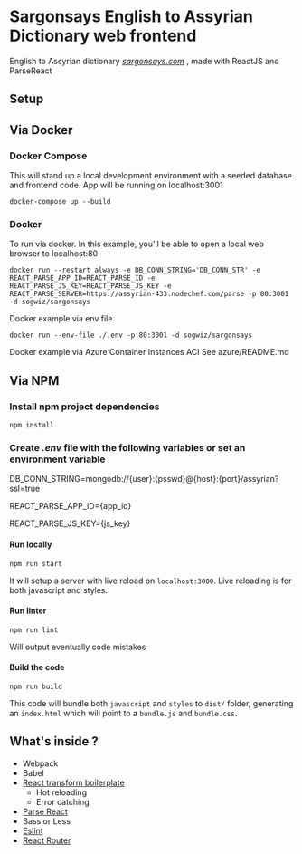 # Sargonsays English to Assyrian Dictionary web frontend #

English to Assyrian dictionary [*sargonsays.com*](http://sargonsays.com) , made with ReactJS and ParseReact

## Setup

## Via Docker
### Docker Compose

This will stand up a local development environment with a seeded database and frontend code. App will be running on localhost:3001

```
docker-compose up --build
```

### Docker
To run via docker. In this example, you'll be able to open a local web browser to localhost:80
```
docker run --restart always -e DB_CONN_STRING='DB_CONN_STR' -e REACT_PARSE_APP_ID=REACT_PARSE_ID -e REACT_PARSE_JS_KEY=REACT_PARSE_JS_KEY -e REACT_PARSE_SERVER=https://assyrian-433.nodechef.com/parse -p 80:3001 -d sogwiz/sargonsays 
```

Docker example via env file
```
docker run --env-file ./.env -p 80:3001 -d sogwiz/sargonsays
```

Docker example via Azure Container Instances ACI
See azure/README.md


## Via NPM

### Install npm project dependencies
```
npm install
```
### Create *.env* file with the following variables or set an environment variable

DB_CONN_STRING=mongodb://{user}:{psswd}@{host}:{port}/assyrian?ssl=true

REACT_PARSE_APP_ID={app_id} 

REACT_PARSE_JS_KEY={js_key}

#### Run locally

```
npm run start
```

It will setup a server with live reload on `localhost:3000`. Live reloading is for both javascript and styles.

#### Run linter

```
npm run lint
```

Will output eventually code mistakes

#### Build the code

```
npm run build
```

This code will bundle both `javascript` and `styles` to `dist/` folder, generating an `index.html` which will point to a `bundle.js` and `bundle.css`.

## What's inside ?
- Webpack
- Babel
- [React transform boilerplate](https://github.com/gaearon/react-transform-boilerplate)
   - Hot reloading
   - Error catching
- [Parse React](https://github.com/ParsePlatform/ParseReact)
- Sass or Less
- [Eslint](http://eslint.org/)
- [React Router](https://github.com/rackt/react-router)